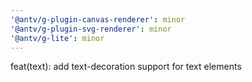 ```yaml
---
'@antv/g-plugin-canvas-renderer': minor
'@antv/g-plugin-svg-renderer': minor
'@antv/g-lite': minor
---
```


feat(text): add text-decoration support for text elements
